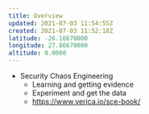 ```yaml
---
title: Overview
updated: 2021-07-03 11:54:55Z
created: 2021-07-03 11:52:18Z
latitude: -26.16670000
longitude: 27.86670000
altitude: 0.0000
---
```


* Security Chaos Engineering
	* Learning and getting evidence
	* Experiment and get the data
	* https://www.verica.io/sce-book/